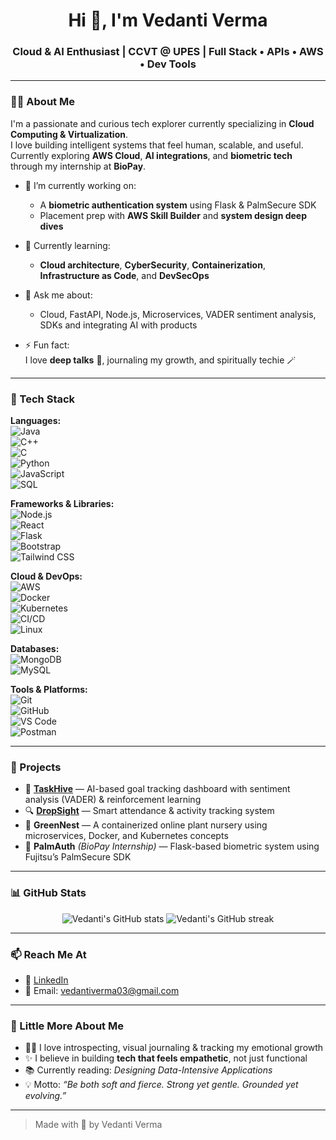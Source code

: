 <h1 align="center">Hi 👋, I'm Vedanti Verma</h1>
<h3 align="center">Cloud & AI Enthusiast | CCVT @ UPES | Full Stack • APIs • AWS • Dev Tools</h3>

---

### 👩‍💻 About Me
I'm a passionate and curious tech explorer currently specializing in **Cloud Computing & Virtualization**.  
I love building intelligent systems that feel human, scalable, and useful.  
Currently exploring **AWS Cloud**, **AI integrations**, and **biometric tech** through my internship at **BioPay**.  

- 🔭 I’m currently working on:  
  - A **biometric authentication system** using Flask & PalmSecure SDK  
  - Placement prep with **AWS Skill Builder** and **system design deep dives**

- 🌱 Currently learning:  
  - **Cloud architecture**, **CyberSecurity**, **Containerization**, **Infrastructure as Code**, and **DevSecOps**

- 💬 Ask me about:  
  - Cloud, FastAPI, Node.js, Microservices, VADER sentiment analysis, SDKs and integrating AI with products

- ⚡ Fun fact:  
  I love **deep talks** 🌌, journaling my growth, and spiritually techie 🪄

---

### 🚀 Tech Stack

**Languages:**  
![Java](https://img.shields.io/badge/-Java-333333?style=flat&logo=java)  
![C++](https://img.shields.io/badge/-C++-333333?style=flat&logo=c%2B%2B)  
![C](https://img.shields.io/badge/-C-333333?style=flat&logo=c)  
![Python](https://img.shields.io/badge/-Python-333333?style=flat&logo=python)  
![JavaScript](https://img.shields.io/badge/-JavaScript-333333?style=flat&logo=javascript)  
![SQL](https://img.shields.io/badge/-SQL-333333?style=flat&logo=postgresql)

**Frameworks & Libraries:**  
![Node.js](https://img.shields.io/badge/-Node.js-333333?style=flat&logo=node.js)  
![React](https://img.shields.io/badge/-React-333333?style=flat&logo=react)  
![Flask](https://img.shields.io/badge/-Flask-333333?style=flat&logo=flask)  
![Bootstrap](https://img.shields.io/badge/-Bootstrap-333333?style=flat&logo=bootstrap)  
![Tailwind CSS](https://img.shields.io/badge/-TailwindCSS-333333?style=flat&logo=tailwind-css)

**Cloud & DevOps:**  
![AWS](https://img.shields.io/badge/-AWS-333333?style=flat&logo=amazonaws)  
![Docker](https://img.shields.io/badge/-Docker-333333?style=flat&logo=docker)  
![Kubernetes](https://img.shields.io/badge/-Kubernetes-333333?style=flat&logo=kubernetes)  
![CI/CD](https://img.shields.io/badge/-CI/CD-333333?style=flat&logo=githubactions)  
![Linux](https://img.shields.io/badge/-Linux-333333?style=flat&logo=linux)

**Databases:**  
![MongoDB](https://img.shields.io/badge/-MongoDB-333333?style=flat&logo=mongodb)  
![MySQL](https://img.shields.io/badge/-MySQL-333333?style=flat&logo=mysql)

**Tools & Platforms:**  
![Git](https://img.shields.io/badge/-Git-333333?style=flat&logo=git)  
![GitHub](https://img.shields.io/badge/-GitHub-333333?style=flat&logo=github)  
![VS Code](https://img.shields.io/badge/-VSCode-333333?style=flat&logo=visualstudiocode)  
![Postman](https://img.shields.io/badge/-Postman-333333?style=flat&logo=postman)

---

### 📂 Projects

- 🧠 **[TaskHive](https://github.com/vedanti-lead/TaskHive)** — AI-based goal tracking dashboard with sentiment analysis (VADER) & reinforcement learning  
- 🔍 **[DropSight](https://github.com/vedanti-lead/DropSight)** — Smart attendance & activity tracking system  
- 🌿 **GreenNest** — A containerized online plant nursery using microservices, Docker, and Kubernetes concepts  
- 🔐 **PalmAuth** *(BioPay Internship)* — Flask-based biometric system using Fujitsu’s PalmSecure SDK

---

### 📊 GitHub Stats

<p align="center">
  <img src="https://github-readme-stats.vercel.app/api?username=vedanti-lead&show_icons=true&theme=radical" alt="Vedanti's GitHub stats" />
  <img src="https://streak-stats.demolab.com/?user=vedanti-lead&theme=radical" alt="Vedanti's GitHub streak" />
</p>

---

### 📫 Reach Me At

- 💼 [LinkedIn](https://linkedin.com/in/yourusername)  
- 📧 Email: [vedantiverma03@gmail.com](mailto:vedantiverma03@gmail.com)  
  

---

### 💖 Little More About Me

- 🧘‍♀️ I love introspecting, visual journaling & tracking my emotional growth  
- ✨ I believe in building **tech that feels empathetic**, not just functional  
- 📚 Currently reading: *Designing Data-Intensive Applications*  
- 💡 Motto: *“Be both soft and fierce. Strong yet gentle. Grounded yet evolving.”*

---

> Made with 💙 by Vedanti Verma

